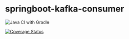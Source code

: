 # springboot-kafka-consumer

![Java CI with Gradle](https://github.com/pawankulkarni13/springboot-kafka-consumer/workflows/Java%20CI%20with%20Gradle/badge.svg?branch=main)

[![Coverage Status](https://coveralls.io/repos/github/pawankulkarni13/springboot-kafka-consumer/badge.svg?branch=main)](https://coveralls.io/github/pawankulkarni13/springboot-kafka-consumer?branch=main)
